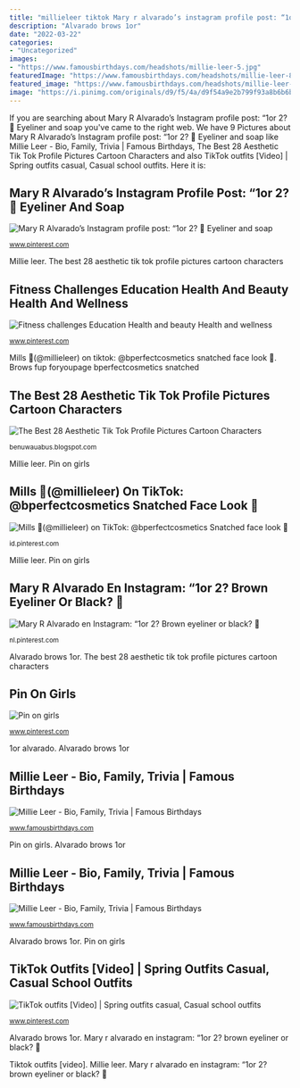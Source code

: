 ```yaml
---
title: "millieleer tiktok Mary r alvarado’s instagram profile post: “1or 2? 💖 eyeliner and soap"
description: "Alvarado brows 1or"
date: "2022-03-22"
categories:
- "Uncategorized"
images:
- "https://www.famousbirthdays.com/headshots/millie-leer-5.jpg"
featuredImage: "https://www.famousbirthdays.com/headshots/millie-leer-8.jpg"
featured_image: "https://www.famousbirthdays.com/headshots/millie-leer-8.jpg"
image: "https://i.pinimg.com/originals/d9/f5/4a/d9f54a9e2b799f93a8b6b6b3f962052f.jpg"
---
```


If you are searching about Mary R Alvarado’s Instagram profile post: “1or 2? 💖 Eyeliner and soap you've came to the right web. We have 9 Pictures about Mary R Alvarado’s Instagram profile post: “1or 2? 💖 Eyeliner and soap like Millie Leer - Bio, Family, Trivia | Famous Birthdays, The Best 28 Aesthetic Tik Tok Profile Pictures Cartoon Characters and also TikTok outfits [Video] | Spring outfits casual, Casual school outfits. Here it is:

## Mary R Alvarado’s Instagram Profile Post: “1or 2? 💖 Eyeliner And Soap

![Mary R Alvarado’s Instagram profile post: “1or 2? 💖 Eyeliner and soap](https://i.pinimg.com/originals/67/0a/14/670a14d7f6fad456dc39a87e39b880bb.jpg "Millie leer")

<small>www.pinterest.com</small>

Millie leer. The best 28 aesthetic tik tok profile pictures cartoon characters

## Fitness Challenges Education Health And Beauty Health And Wellness

![Fitness challenges Education Health and beauty Health and wellness](https://i.pinimg.com/originals/ff/dd/eb/ffddeb88b68504896736e1745ccbd85a.jpg "Fitness challenges education health and beauty health and wellness")

<small>www.pinterest.com</small>

Mills 🤍(@millieleer) on tiktok: @bperfectcosmetics snatched face look 🤍. Brows fup foryoupage bperfectcosmetics snatched

## The Best 28 Aesthetic Tik Tok Profile Pictures Cartoon Characters

![The Best 28 Aesthetic Tik Tok Profile Pictures Cartoon Characters](https://lh6.googleusercontent.com/proxy/RB2GA5lVa3vZf7AW0ubIQ4VEQoIU-G6Vmc3gy2ZU6n6J_799at0GV1FfEuR1zuvuosT8oa0uoF_KfMi9C_OjlC1bp0negQVwnPk12W8_-xwzRFwpoQ10bOMubGcfiZZJijkBRfUoLIxPtS4p2n_vrmxfiQ=w1200-h630-p-k-no-nu "Mary r alvarado’s instagram profile post: “1or 2? 💖 eyeliner and soap")

<small>benuwauabus.blogspot.com</small>

Millie leer. Pin on girls

## Mills 🤍(@millieleer) On TikTok: @bperfectcosmetics Snatched Face Look 🤍

![Mills 🤍(@millieleer) on TikTok: @bperfectcosmetics Snatched face look 🤍](https://i.pinimg.com/736x/e3/9f/44/e39f4487bc08708e5d20fda5af8c51af.jpg "The best 28 aesthetic tik tok profile pictures cartoon characters")

<small>id.pinterest.com</small>

Millie leer. Pin on girls

## Mary R Alvarado En Instagram: “1or 2? Brown Eyeliner Or Black? 📸

![Mary R Alvarado en Instagram: “1or 2? Brown eyeliner or black? 📸](https://i.pinimg.com/originals/5c/1e/e1/5c1ee168be1788377db5afaec9280c7a.png "1or alvarado")

<small>nl.pinterest.com</small>

Alvarado brows 1or. The best 28 aesthetic tik tok profile pictures cartoon characters

## Pin On Girls

![Pin on girls](https://i.pinimg.com/originals/d9/f5/4a/d9f54a9e2b799f93a8b6b6b3f962052f.jpg "Brows fup foryoupage bperfectcosmetics snatched")

<small>www.pinterest.com</small>

1or alvarado. Alvarado brows 1or

## Millie Leer - Bio, Family, Trivia | Famous Birthdays

![Millie Leer - Bio, Family, Trivia | Famous Birthdays](https://www.famousbirthdays.com/headshots/millie-leer-5.jpg "Alvarado brows 1or")

<small>www.famousbirthdays.com</small>

Pin on girls. Alvarado brows 1or

## Millie Leer - Bio, Family, Trivia | Famous Birthdays

![Millie Leer - Bio, Family, Trivia | Famous Birthdays](https://www.famousbirthdays.com/headshots/millie-leer-8.jpg "Mills 🤍(@millieleer) on tiktok: @bperfectcosmetics snatched face look 🤍")

<small>www.famousbirthdays.com</small>

Alvarado brows 1or. Pin on girls

## TikTok Outfits [Video] | Spring Outfits Casual, Casual School Outfits

![TikTok outfits [Video] | Spring outfits casual, Casual school outfits](https://i.pinimg.com/736x/bb/0c/30/bb0c303a782e58e5eb5052e48ab8f829.jpg "Brows fup foryoupage bperfectcosmetics snatched")

<small>www.pinterest.com</small>

Alvarado brows 1or. Mary r alvarado en instagram: “1or 2? brown eyeliner or black? 📸

Tiktok outfits [video]. Millie leer. Mary r alvarado en instagram: “1or 2? brown eyeliner or black? 📸
